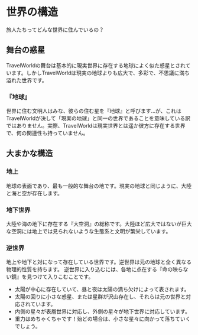 # 世界の構造

旅人たちってどんな世界に住んでいるの？

## 舞台の惑星

TravelWorldの舞台は基本的に現実世界に存在する地球によく似た惑星とされています。しかしTravelWorldは現実の地球よりも広大で、多彩で、不思議に満ち溢れた世界です。

### 『地球』

世界に住む文明人はみな、彼らの住む星を『地球』と呼びます…が、これはTravelWorldが決して「現実の地球」と同一の世界であることを意味している訳ではありません。実際、TravelWorldは現実世界とは遥か彼方に存在する世界で、何の関連性も持っていません。

## 大まかな構造

### 地上

地球の表面であり、最も一般的な舞台の地です。現実の地球と同じように、大陸と海と空が存在します。

### 地下世界

大陸や海の地下に存在する『大空洞』の総称です。大陸ほど広大ではないが巨大な空洞には地上では見られないような生態系と文明が繁栄しています。

### 逆世界

地上や地下と対になって存在している世界です。逆世界は元の地球と全く異なる物理的性質を持ちます。
逆世界に入り込むには、各地に点在する『命の映らない鏡』を見つけて入りこむことです。

- 太陽が中心に存在していて、昼と夜は太陽の満ち欠けによって表されます。
- 太陽の回りに小さな惑星、または星群が沢山存在し、それらは元の世界と対応されています。
- 内側の星々が表層世界に対応し、外側の星々が地下世界に対応しています。
- 重力はめちゃくちゃです！殆どの場合は、小さな星々に向かって落ちていくでしょう。
